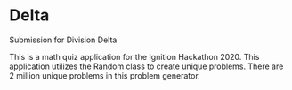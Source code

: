 # Delta
Submission for Division Delta

This is a math quiz application for the Ignition Hackathon 2020.
This application utilizes the Random class to create unique problems.
There are 2 million unique problems in this problem generator.
